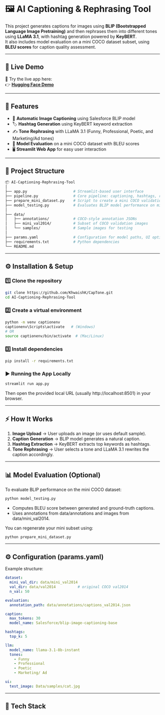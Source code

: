 # 🖼️ AI Captioning & Rephrasing Tool

This project generates captions for images using **BLIP (Bootstrapped Language Image Pretraining)** and then rephrases them into different tones using **LLaMA 3.1**, with hashtag generation powered by **KeyBERT**.  
It also includes model evaluation on a mini COCO dataset subset, using **BLEU scores** for caption quality assessment.

---

## 🚀 Live Demo

🎯 Try the live app here:  
👉 [**Hugging Face Demo**](https://huggingface.co/spaces/KhwaishK/CapTone)

---

## 📸 Features

- 🧠 **Automatic Image Captioning** using Salesforce BLIP model  
- 🏷️ **Hashtag Generation** using KeyBERT keyword extraction  
- ✍️ **Tone Rephrasing** with LLaMA 3.1 (Funny, Professional, Poetic, and Marketing/Ad tones)  
- 🧪 **Model Evaluation** on a mini COCO dataset with BLEU scores  
- 🖥️ **Streamlit Web App** for easy user interaction  

---

## 🧩 Project Structure
```graphql
📦 AI-Captioning-Rephrasing-Tool
│
├── app.py                     # Streamlit-based user interface
├── pipeline.py                # Core pipeline: captioning, hashtags, rephrasing
├── prepare_mini_dataset.py    # Script to create a mini COCO validation dataset
├── model_testing.py           # Evaluates BLIP model performance on mini dataset (BLEU)
│
├── data/
│   ├── annotations/           # COCO-style annotation JSONs
│   ├── mini_val2014/          # Subset of COCO validation images
│   └── samples/               # Sample images for testing
│
├── params.yaml                # Configuration for model paths, UI options, and parameters
├── requirements.txt           # Python dependencies
└── README.md
```

---

## ⚙️ Installation & Setup
### 1️⃣ Clone the repository 
```bash
git clone https://github.com/KhwaishK/CapTone.git
cd AI-Captioning-Rephrasing-Tool
```

### 2️⃣ Create a virtual environment
```bash
python -m venv captionenv
captionenv\Scripts\activate   # (Windows)
# OR
source captionenv/bin/activate  # (Mac/Linux)
```

### 3️⃣ Install dependencies
```bash
pip install -r requirements.txt
```
### ▶️ Running the App Locally
```bash
streamlit run app.py
```
Then open the provided local URL (usually http://localhost:8501) in your browser.

---

## ⚡ How It Works
1. **Image Upload** → User uploads an image (or uses default sample).
2. **Caption Generation** → BLIP model generates a natural caption.
3. **Hashtag Extraction** → KeyBERT extracts top keywords as hashtags.
4. **Tone Rephrasing** → User selects a tone and LLaMA 3.1 rewrites the caption accordingly.

---

## 📊 Model Evaluation (Optional)
To evaluate BLIP performance on the mini COCO dataset:
```bash
python model_testing.py
```
- Computes BLEU score between generated and ground-truth captions.
- Uses annotations from data/annotations and images from data/mini_val2014.
  
You can regenerate your mini subset using:
```bash
python prepare_mini_dataset.py
```

---
## ⚙️ Configuration (params.yaml)
Example structure:
```yaml
dataset:
  mini_val_dir: data/mini_val2014
  val_dir: data/val2014          # original COCO val2014 
  n_val: 50

evaluation:
  annotation_path: data/annotations/captions_val2014.json

caption:
  max_tokens: 30
  model_name: Salesforce/blip-image-captioning-base

hashtags:
  top_k: 5

llm:
  model_name: llama-3.1-8b-instant
  tones:
    - Funny
    - Professional
    - Poetic
    - Marketing/ Ad

ui:
  test_image: Data/samples/cat.jpg
```

---

## 🧠 Tech Stack
